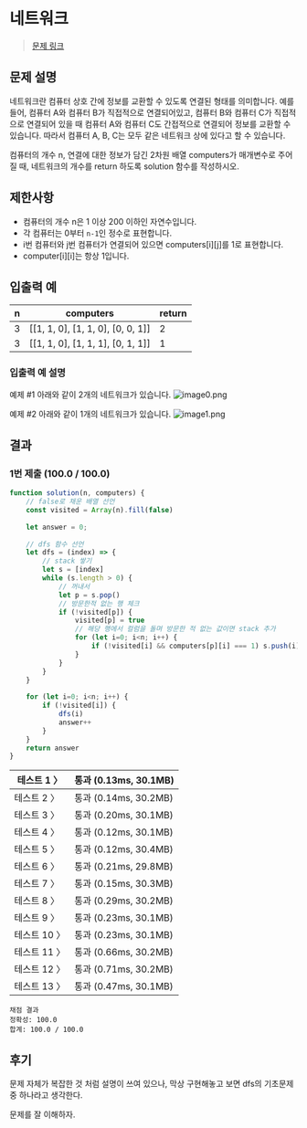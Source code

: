 # 네트워크

> [문제 링크](https://programmers.co.kr/learn/courses/30/lessons/43162?language=javascript)



## 문제 설명

네트워크란 컴퓨터 상호 간에 정보를 교환할 수 있도록 연결된 형태를 의미합니다. 예를 들어, 컴퓨터 A와 컴퓨터 B가 직접적으로 연결되어있고, 컴퓨터 B와 컴퓨터 C가 직접적으로 연결되어 있을 때 컴퓨터 A와 컴퓨터 C도 간접적으로 연결되어 정보를 교환할 수 있습니다. 따라서 컴퓨터 A, B, C는 모두 같은 네트워크 상에 있다고 할 수 있습니다.

컴퓨터의 개수 n, 연결에 대한 정보가 담긴 2차원 배열 computers가 매개변수로 주어질 때, 네트워크의 개수를 return 하도록 solution 함수를 작성하시오.



## 제한사항

- 컴퓨터의 개수 n은 1 이상 200 이하인 자연수입니다.
- 각 컴퓨터는 0부터 `n-1`인 정수로 표현합니다.
- i번 컴퓨터와 j번 컴퓨터가 연결되어 있으면 computers[i][j]를 1로 표현합니다.
- computer[i][i]는 항상 1입니다.



## 입출력 예

| n    | computers                         | return |
| ---- | --------------------------------- | ------ |
| 3    | [[1, 1, 0], [1, 1, 0], [0, 0, 1]] | 2      |
| 3    | [[1, 1, 0], [1, 1, 1], [0, 1, 1]] | 1      |

### 입출력 예 설명

예제 #1
아래와 같이 2개의 네트워크가 있습니다.
![image0.png](https://grepp-programmers.s3.amazonaws.com/files/ybm/5b61d6ca97/cc1e7816-b6d7-4649-98e0-e95ea2007fd7.png)

예제 #2
아래와 같이 1개의 네트워크가 있습니다.
![image1.png](https://grepp-programmers.s3.amazonaws.com/files/ybm/7554746da2/edb61632-59f4-4799-9154-de9ca98c9e55.png)



## 결과

### 1번 제출 (100.0 / 100.0)

```javascript
function solution(n, computers) {
    // false로 채운 배열 선언
    const visited = Array(n).fill(false)
    
    let answer = 0;
    
    // dfs 함수 선언
    let dfs = (index) => {
        // stack 쌓기
        let s = [index]
        while (s.length > 0) {
            // 꺼내서
            let p = s.pop()
            // 방문한적 없는 행 체크
            if (!visited[p]) {
                visited[p] = true
                // 해당 행에서 컬럼을 돌며 방문한 적 없는 값이면 stack 추가
                for (let i=0; i<n; i++) {
                    if (!visited[i] && computers[p][i] === 1) s.push(i)
                }
            }
        }
    }
    
    for (let i=0; i<n; i++) {
        if (!visited[i]) {
            dfs(i)
            answer++
        }
    }
    return answer
}
```

| 테스트 1 〉  | 통과 (0.13ms, 30.1MB) |
| ------------ | --------------------- |
| 테스트 2 〉  | 통과 (0.14ms, 30.2MB) |
| 테스트 3 〉  | 통과 (0.20ms, 30.1MB) |
| 테스트 4 〉  | 통과 (0.12ms, 30.1MB) |
| 테스트 5 〉  | 통과 (0.12ms, 30.4MB) |
| 테스트 6 〉  | 통과 (0.21ms, 29.8MB) |
| 테스트 7 〉  | 통과 (0.15ms, 30.3MB) |
| 테스트 8 〉  | 통과 (0.29ms, 30.2MB) |
| 테스트 9 〉  | 통과 (0.23ms, 30.1MB) |
| 테스트 10 〉 | 통과 (0.23ms, 30.1MB) |
| 테스트 11 〉 | 통과 (0.66ms, 30.2MB) |
| 테스트 12 〉 | 통과 (0.71ms, 30.2MB) |
| 테스트 13 〉 | 통과 (0.47ms, 30.1MB) |

```
채점 결과
정확성: 100.0
합계: 100.0 / 100.0
```



## 후기

문제 자체가 복잡한 것 처럼 설명이 쓰여 있으나, 막상 구현해놓고 보면 dfs의 기초문제 중 하나라고 생각한다.

문제를 잘 이해하자.